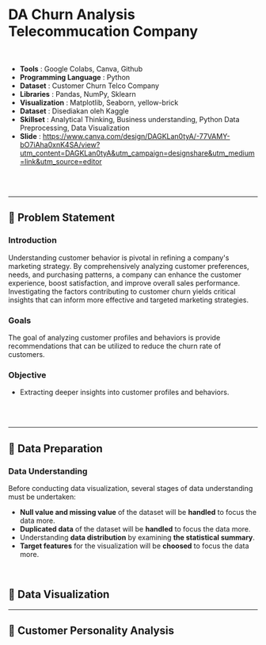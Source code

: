 # DA Churn Analysis Telecommucation Company
<br>

- **Tools** : Google Colabs, Canva, Github <br>
- **Programming Language** : Python <br>
- **Dataset** : Customer Churn Telco Company <br>
- **Libraries** : Pandas, NumPy, Sklearn <br>
- **Visualization** : Matplotlib, Seaborn, yellow-brick <br>
- **Dataset** : Disediakan oleh Kaggle <br>
- **Skillset** :  Analytical Thinking, Business understanding, Python Data Preprocessing, Data Visualization<br>
- **Slide** : https://www.canva.com/design/DAGKLan0tyA/-77VAMY-bO7iAha0xnK4SA/view?utm_content=DAGKLan0tyA&utm_campaign=designshare&utm_medium=link&utm_source=editor <br>

<br>
<br>

----

## 📂 **Problem Statement**

### Introduction
Understanding customer behavior is pivotal in refining a company's marketing strategy. By comprehensively analyzing customer preferences, needs, and purchasing patterns, a company can enhance the customer experience, boost satisfaction, and improve overall sales performance. Investigating the factors contributing to customer churn yields critical insights that can inform more effective and targeted marketing strategies.

### Goals
The goal of analyzing customer profiles and behaviors is provide recommendations that can be utilized to reduce the churn rate of customers.

### Objective
- Extracting deeper insights into customer profiles and behaviors.
<br>
<br>

---

## 📂 **Data Preparation**
### Data Understanding
Before conducting data visualization, several stages of data understanding must be undertaken:
- **Null value and missing value** of the dataset will be **handled** to focus the data more.
- **Duplicated data** of the dataset will be **handled** to focus the data more.
- Understanding **data distribution** by examining **the statistical summary**.
- **Target features** for the visualization will be **choosed** to focus the data more.
<br>

## 📂 **Data Visualization**

---

## 📂 **Customer Personality Analysis**

<br>
